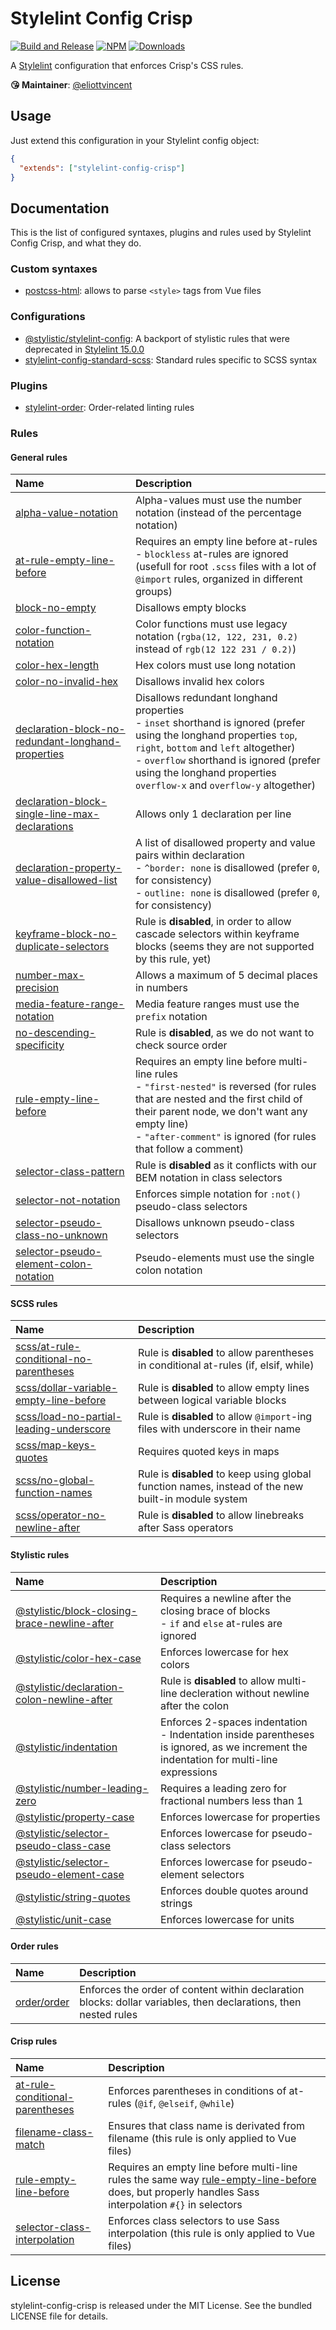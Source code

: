 # Stylelint Config Crisp

[![Build and Release](https://github.com/crisp-oss/stylelint-config-crisp/workflows/Build%20and%20Release/badge.svg)](https://github.com/crisp-oss/stylelint-config-crisp/actions?query=workflow%3A%22Build+and+Release%22) [![NPM](https://img.shields.io/npm/v/stylelint-config-crisp.svg)](https://www.npmjs.com/package/stylelint-config-crisp) [![Downloads](https://img.shields.io/npm/dt/stylelint-config-crisp.svg)](https://www.npmjs.com/package/stylelint-config-crisp)

A [Stylelint](https://stylelint.io/) configuration that enforces Crisp's CSS rules.

**😘 Maintainer**: [@eliottvincent](https://github.com/eliottvincent)

## Usage

Just extend this configuration in your Stylelint config object:
```json
{
  "extends": ["stylelint-config-crisp"]
}
```

## Documentation

This is the list of configured syntaxes, plugins and rules used by Stylelint Config Crisp, and what they do.

### Custom syntaxes
- [postcss-html](https://github.com/ota-meshi/postcss-html): allows to parse `<style>` tags from Vue files

### Configurations
- [@stylistic/stylelint-config](https://github.com/stylelint-stylistic/stylelint-config): A backport of stylistic rules that were deprecated in [Stylelint 15.0.0](https://github.com/stylelint/stylelint/blob/15.0.0/docs/migration-guide/to-15.md)
- [stylelint-config-standard-scss](https://github.com/stylelint-scss/stylelint-config-standard-scss): Standard rules specific to SCSS syntax

### Plugins
- [stylelint-order](https://github.com/hudochenkov/stylelint-order): Order-related linting rules

### Rules

#### General rules

| Name | Description |
| :- | :- |
| [alpha-value-notation](https://stylelint.io/user-guide/rules/alpha-value-notation/) | Alpha-values must use the number notation (instead of the percentage notation) |
| [at-rule-empty-line-before](https://stylelint.io/user-guide/rules/at-rule-empty-line-before/) | Requires an empty line before at-rules <br /> - `blockless` at-rules are ignored (usefull for root `.scss` files with a lot of `@import` rules, organized in different groups) |
| [block-no-empty](https://stylelint.io/user-guide/rules/block-no-empty/) | Disallows empty blocks |
| [color-function-notation](https://stylelint.io/user-guide/rules/color-function-notation/) | Color functions must use legacy notation (`rgba(12, 122, 231, 0.2)` instead of `rgb(12 122 231 / 0.2)`) |
| [color-hex-length](https://stylelint.io/user-guide/rules/color-hex-length/) | Hex colors must use long notation |
| [color-no-invalid-hex](https://stylelint.io/user-guide/rules/color-no-invalid-hex/) | Disallows invalid hex colors |
| [declaration-block-no-redundant-longhand-properties](https://stylelint.io/user-guide/rules/declaration-block-no-redundant-longhand-properties/) | Disallows redundant longhand properties <br /> - `inset` shorthand is ignored (prefer using the longhand properties `top`, `right`, `bottom` and `left` altogether) <br /> - `overflow` shorthand is ignored (prefer using the longhand properties `overflow-x` and `overflow-y` altogether)|
| [declaration-block-single-line-max-declarations](https://stylelint.io/user-guide/rules/declaration-block-single-line-max-declarations/) | Allows only 1 declaration per line |
| [declaration-property-value-disallowed-list](https://stylelint.io/user-guide/rules/declaration-property-value-disallowed-list/) | A list of disallowed property and value pairs within declaration <br /> - `^border: none` is disallowed (prefer `0`, for consistency) <br /> - `outline: none` is disallowed (prefer `0`, for consistency) |
| [keyframe-block-no-duplicate-selectors](https://stylelint.io/user-guide/rules/keyframe-block-no-duplicate-selectors/) | Rule is **disabled**, in order to allow cascade selectors within keyframe blocks (seems they are not supported by this rule, yet) |
| [number-max-precision](https://stylelint.io/user-guide/rules/number-max-precision/) | Allows a maximum of 5 decimal places in numbers |
| [media-feature-range-notation](https://stylelint.io/user-guide/rules/media-feature-range-notation/) | Media feature ranges must use the `prefix` notation |
| [no-descending-specificity](https://stylelint.io/user-guide/rules/no-descending-specificity/) | Rule is **disabled**, as we do not want to check source order |
| [rule-empty-line-before](https://stylelint.io/user-guide/rules/rule-empty-line-before/) | Requires an empty line before multi-line rules <br /> - `"first-nested"` is reversed (for rules that are nested and the first child of their parent node, we don't want any empty line) <br /> - `"after-comment"` is ignored (for rules that follow a comment) |
| [selector-class-pattern](https://stylelint.io/user-guide/rules/selector-class-pattern/) | Rule is **disabled** as it conflicts with our BEM notation in class selectors |
| [selector-not-notation](https://stylelint.io/user-guide/rules/selector-not-notation/) | Enforces simple notation for `:not()` pseudo-class selectors |
| [selector-pseudo-class-no-unknown](https://stylelint.io/user-guide/rules/selector-pseudo-class-no-unknown/) | Disallows unknown pseudo-class selectors |
| [selector-pseudo-element-colon-notation](https://stylelint.io/user-guide/rules/selector-pseudo-element-colon-notation/) | Pseudo-elements must use the single colon notation |

#### SCSS rules

| Name | Description |
| :- | :- |
| [scss/at-rule-conditional-no-parentheses](https://github.com/stylelint-scss/stylelint-scss/tree/master/src/rules/at-rule-conditional-no-parentheses) | Rule is **disabled** to allow parentheses in conditional at-rules (if, elsif, while) |
| [scss/dollar-variable-empty-line-before](https://github.com/stylelint-scss/stylelint-scss/tree/master/src/rules/dollar-variable-empty-line-before) | Rule is **disabled** to allow empty lines between logical variable blocks |
| [scss/load-no-partial-leading-underscore](https://github.com/stylelint-scss/stylelint-scss/tree/master/src/rules/load-no-partial-leading-underscore) | Rule is **disabled** to allow `@import`-ing files with underscore in their name |
| [scss/map-keys-quotes](https://github.com/stylelint-scss/stylelint-scss/tree/master/src/rules/map-keys-quotes) | Requires quoted keys in maps |
| [scss/no-global-function-names](https://github.com/stylelint-scss/stylelint-scss/tree/master/src/rules/no-global-function-names) | Rule is **disabled** to keep using global function names, instead of the new built-in module system |
| [scss/operator-no-newline-after](https://github.com/stylelint-scss/stylelint-scss/tree/master/src/rules/operator-no-newline-after) | Rule is **disabled** to allow linebreaks after Sass operators |

#### Stylistic rules

| Name | Description |
| :- | :- |
| [@stylistic/block-closing-brace-newline-after](https://github.com/stylelint-stylistic/stylelint-stylistic/tree/main/lib/rules/block-closing-brace-newline-after) | Requires a newline after the closing brace of blocks <br /> - `if` and `else` at-rules are ignored |
| [@stylistic/color-hex-case](https://github.com/stylelint-stylistic/stylelint-stylistic/tree/main/lib/rules/color-hex-case) | Enforces lowercase for hex colors |
| [@stylistic/declaration-colon-newline-after](https://github.com/stylelint-stylistic/stylelint-stylistic/tree/main/lib/rules/declaration-colon-newline-after) | Rule is **disabled** to allow multi-line decleration without newline after the colon |
| [@stylistic/indentation](https://github.com/stylelint-stylistic/stylelint-stylistic/tree/main/lib/rules/indentation) | Enforces 2-spaces indentation <br /> - Indentation inside parentheses is ignored, as we increment the indentation for multi-line expressions |
| [@stylistic/number-leading-zero](https://github.com/stylelint-stylistic/stylelint-stylistic/tree/main/lib/rules/number-leading-zero) | Requires a leading zero for fractional numbers less than 1 |
| [@stylistic/property-case](https://github.com/stylelint-stylistic/stylelint-stylistic/tree/main/lib/rules/property-case) | Enforces lowercase for properties |
| [@stylistic/selector-pseudo-class-case](https://github.com/stylelint-stylistic/stylelint-stylistic/tree/main/lib/rules/selector-pseudo-class-case) | Enforces lowercase for pseudo-class selectors |
| [@stylistic/selector-pseudo-element-case](https://github.com/stylelint-stylistic/stylelint-stylistic/tree/main/lib/rules/selector-pseudo-element-case) | Enforces lowercase for pseudo-element selectors |
| [@stylistic/string-quotes](https://github.com/stylelint-stylistic/stylelint-stylistic/tree/main/lib/rules/string-quotes) | Enforces double quotes around strings |
| [@stylistic/unit-case](https://github.com/stylelint-stylistic/stylelint-stylistic/tree/main/lib/rules/unit-case) | Enforces lowercase for units |

#### Order rules

| Name | Description |
| :- | :- |
| [order/order](https://github.com/hudochenkov/stylelint-order/tree/master/rules/order) | Enforces the order of content within declaration blocks: dollar variables, then declarations, then nested rules |

#### Crisp rules

| Name | Description |
| :- | :- |
| [at-rule-conditional-parentheses](https://github.com/crisp-oss/stylelint-config-crisp/blob/master/rules/at-rule-conditional-parentheses.js) | Enforces parentheses in conditions of at-rules (`@if`, `@elseif`, `@while`) |
| [filename-class-match](https://github.com/crisp-oss/stylelint-config-crisp/blob/master/rules/filename-class-match.js) | Ensures that class name is derivated from filename (this rule is only applied to Vue files) |
| [rule-empty-line-before](https://github.com/crisp-oss/stylelint-config-crisp/blob/master/rules/rule-empty-line-before.js) | Requires an empty line before multi-line rules the same way [rule-empty-line-before](https://stylelint.io/user-guide/rules/rule-empty-line-before/) does, but properly handles Sass interpolation `#{}` in selectors |
| [selector-class-interpolation](https://github.com/crisp-oss/stylelint-config-crisp/blob/master/rules/selector-class-interpolation.js) | Enforces class selectors to use Sass interpolation (this rule is only applied to Vue files) |

## License

stylelint-config-crisp is released under the MIT License. See the bundled LICENSE file for details.

